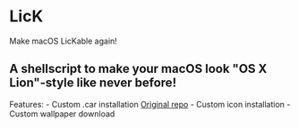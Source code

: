 # LicK
Make macOS LicKable again!

## A shellscript to make your macOS look "OS X Lion"-style like never before!
Features:
	- Custom .car installation [Original repo](https://github.com/VisualisationExpo/AquaLickX-Sonoma145Edition)
	- Custom icon installation
	- Custom wallpaper download
